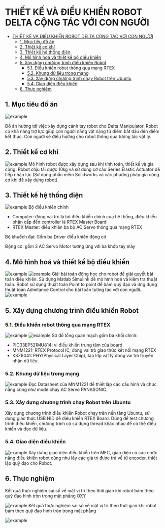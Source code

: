 



# THIẾT KẾ VÀ ĐIỀU KHIỂN ROBOT DELTA CỘNG TÁC VỚI CON NGƯỜI

- [THIẾT KẾ VÀ ĐIỀU KHIỂN ROBOT DELTA CỘNG TÁC VỚI CON NGƯỜI](#thiết-kế-và-điều-khiển-robot-delta-cộng-tác-với-con-người)
  - [1. Mục tiêu đồ án](#1-mục-tiêu-đồ-án)
  - [2. Thiết kế cơ khí](#2-thiết-kế-cơ-khí)
  - [3. Thiết kế hệ thống điện](#3-thiết-kế-hệ-thống-điện)
  - [4. Mô hình hoá và thiết kế bộ điều khiển](#4-mô-hình-hoá-và-thiết-kế-bộ-điều-khiển)
  - [5. Xây dựng chương trình điều khiển Robot](#5-xây-dựng-chương-trình-điều-khiển-robot)
    - [5.1. Điều khiển robot thông qua mạng RTEX](#51-điều-khiển-robot-thông-qua-mạng-rtex)
    - [5.2. Khung dữ liệu trong mạng](#52-khung-dữ-liệu-trong-mạng)
    - [5.3. Xây dựng chương trình chạy Robot trên Ubuntu](#53-xây-dựng-chương-trình-chạy-robot-trên-ubuntu)
    - [5.4. Giao diện điều khiển](#54-giao-diện-điều-khiển)
  - [6. Thực nghiệm](#6-thực-nghiệm)

## 1. Mục tiêu đồ án

![example](Image/Manpulator.png)

Đồ án hướng tới việc xây dựng cánh tay robot cho Delta Manipulator. Robot có khả năng trợ lực giúp con người nâng vật nặng từ điểm bắt đầu đến điểm kết thúc. Con người sẽ điều hướng cho robot thông qua tương tác vật lý.

## 2. Thiết kế cơ khí
![example](Image/Thucte.png)
Mô hình robot được xây dựng sau khi tính toán, thiết kế và gia công. Robot chịu tải được 10kg và sử dụng cơ cấu Series Elastic Actuator để tiếp nhận lực (Sử dụng phần mềm Solidworks và các phương pháp gia công cơ khí để xây dựng robot). 


## 3. Thiết kế hệ thống điện

![example](Image/Hethongdien.png)
Bộ điều khiển chính
- Computer: đóng vai trò là bộ điều khiển chính của hệ thống, điều khiển phân cấp đến controller là RTEX Master Board
- RTEX Master: điều khiển ba bộ AC Servo thông qua mạng RTEX

Bộ khuếch đại: Gồm ba Driver điều khiển động cơ

Động cơ: gồm 3 AC Servo Motor tương ứng với ba khớp tay máy

## 4. Mô hình hoá và thiết kế bộ điều khiển
![example](Image/Sodokhoi.png)
![example](Image/robot.png)
Giải bài toán động học cho robot để giải quyết bài toán điều khiển. Sử dụng Matlab Simulink để mô hình hoá và kiểm tra thuật toán.
Robot sử dụng thuật toán Point to point để bám quỹ đạo và ứng dụng thuật toán Admitance Control cho bài toán tương tác với con người.
![example](Image/Admitance.png)
## 5. Xây dựng chương trình điều khiển Robot
### 5.1. Điều khiển robot thông qua mạng RTEX
![example](Image/BoardRTEX.png)
![example](Image/RTEX.png)
Sơ đồ tổng quan mạch gồm ba khối chính:
- PIC33EP521MU814: vi điều khiển trung tâm của board
- MNM1221: RTEX Protocol IC, đóng vai trò giao thức kết nối mạng RTEX
- KSZ8041: PHY(Physical Layer Chip), tạo lớp vật lý đóng vai trò truyền nhận dữ liệu.

### 5.2. Khung dữ liệu trong mạng
![example](Image/Datasheet.png)
Đọc Datasheet của MNM1221 để thiết lập các cấu hình và chức nằng cũng như mode chạy AC Servo PANASONIC.
### 5.3. Xây dựng chương trình chạy Robot trên Ubuntu
Xây dựng chương trình điều khiển Robot chạy trên nền tảng Ubuntu, sử dụng giao thức USB HID để điều khiển RTEX Board. Dùng để test chương trình điều khiển, chương trình có sử dụng thread khác nhau để có thể điều khiển và đọc dữ liệu.

### 5.4. Giao diện điều khiển
![example](Image/Giaodien1.png)
Xây dựng giao diện điều khiển trên MFC, giao diện có các chức năng điều khiển robot cũng như lấy các giá trị được trả về từ encoder, thiết lập quỹ đạo cho Robot.

## 6. Thực nghiệm
Kết quả thực nghiệm sai số về mặt vị trí theo thời gian khi robot bám theo quỹ đạo hình tròn trong mặt phẳng OXY

![example](Image/Duongtron.png)
Kết quả thực nghiệm sai số về mặt vị trí theo thời gian khi robot bám theo quỹ đạo hình tròn trong mặt phẳng 

![example](Image/Duongtron1.png)